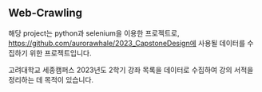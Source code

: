 ## Web-Crawling

해당 project는 python과 selenium을 이용한 프로젝트로, https://github.com/aurorawhale/2023_CapstoneDesign에 사용될 데이터를 수집하기 위한 프로젝트입니다.

고려대학교 세종캠퍼스 2023년도 2학기 강좌 목록을 데이터로 수집하여 강의 서적을 정리하는 데 목적이 있습니다.
